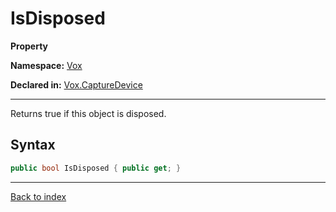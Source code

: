 # IsDisposed

**Property**

**Namespace:** [Vox](Vox.md)

**Declared in:** [Vox.CaptureDevice](Vox.CaptureDevice.md)

------



Returns true if this object is disposed.


## Syntax

```csharp
public bool IsDisposed { public get; }
```

------

[Back to index](index.md)